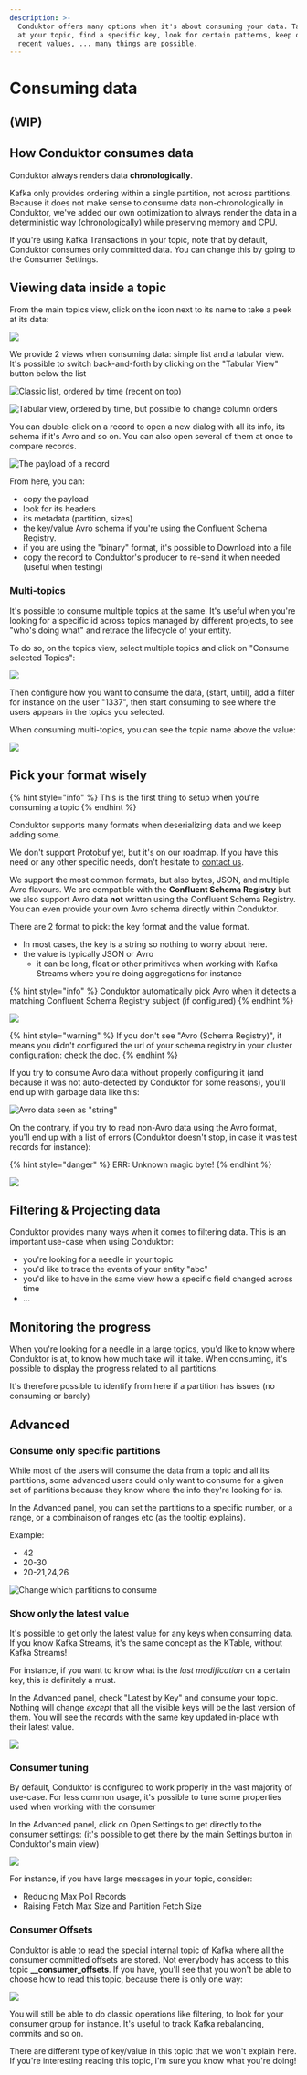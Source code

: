 ```yaml
---
description: >-
  Conduktor offers many options when it's about consuming your data. Take a peek
  at your topic, find a specific key, look for certain patterns, keep only the
  recent values, ... many things are possible.
---
```


# Consuming data

## \(WIP\)

## How Conduktor consumes data

Conduktor always renders data **chronologically**.

Kafka only provides ordering within a single partition, not across partitions. Because it does not make sense to consume data non-chronologically in Conduktor, we've added our own optimization to always render the data in a deterministic way \(chronologically\) while preserving memory and CPU.

If you're using Kafka Transactions in your topic, note that by default, Conduktor consumes only committed data. You can change this by going to the Consumer Settings. 

## Viewing data inside a topic

From the main topics view, click on the icon next to its name to take a peek at its data:

![](../.gitbook/assets/screenshot-2020-06-25-at-15.21.24.png)

We provide 2 views when consuming data: simple list and a tabular view. It's possible to switch back-and-forth by clicking on the "Tabular View" button below the list

![Classic list, ordered by time \(recent on top\)](../.gitbook/assets/screenshot-2020-06-25-at-15.04.41.png)

![Tabular view, ordered by time, but possible to change column orders](../.gitbook/assets/screenshot-2020-06-25-at-15.07.08.png)

You can double-click on a record to open a new dialog with all its info, its schema if it's Avro and so on. You can also open several of them at once to compare records.

![The payload of a record](../.gitbook/assets/screenshot-2020-06-25-at-15.15.11.png)

From here, you can:

* copy the payload
* look for its headers
* its metadata \(partition, sizes\)
* the key/value Avro schema if you're using the Confluent Schema Registry. 
* if you are using the "binary" format, it's possible to Download into a file
* copy the record to Conduktor's producer to re-send it when needed \(useful when testing\)

### Multi-topics

It's possible to consume multiple topics at the same. It's useful when you're looking for a specific id across topics managed by different projects, to see "who's doing what" and retrace the lifecycle of your entity.

To do so, on the topics view, select multiple topics and click on "Consume selected Topics":

![](../.gitbook/assets/screenshot-2020-06-25-at-14.46.18.png)

Then configure how you want to consume the data, \(start, until\), add a filter for instance on the user "1337", then start consuming to see where the users appears in the topics you selected.

When consuming multi-topics, you can see the topic name above the value:

![](../.gitbook/assets/screenshot-2020-06-25-at-14.51.37.png)

## Pick your format wisely

{% hint style="info" %}
This is the first thing to setup when you're consuming a topic
{% endhint %}

Conduktor supports many formats when deserializing data and we keep adding some.

We don't support Protobuf yet, but it's on our roadmap. If you have this need or any other specific needs, don't hesitate to [contact us](https://www.conduktor.io/contact/).

We support the most common formats, but also bytes, JSON, and multiple Avro flavours. We are compatible with the **Confluent Schema Registry** but we also support Avro data **not** written using the Confluent Schema Registry. You can even provide your own Avro schema directly within Conduktor.

There are 2 format to pick: the key format and the value format.

* In most cases, the key is a string so nothing to worry about here.
* the value is typically JSON or Avro
  * it can be long, float or other primitives when working with Kafka Streams where you're doing aggregations for instance

{% hint style="info" %}
Conduktor automatically pick Avro when it detects a matching Confluent Schema Registry subject \(if configured\)
{% endhint %}

![](../.gitbook/assets/screenshot-2020-06-25-at-16.06.03.png)

{% hint style="warning" %}
If you don't see "Avro \(Schema Registry\)", it means you didn't configured the url of your schema registry in your cluster configuration: [check the doc](https://docs.conduktor.io/kafka-cluster-connection/setting-up-a-connection-to-kafka#schema-registry).
{% endhint %}

If you try to consume Avro data without properly configuring it \(and because it was not auto-detected by Conduktor for some reasons\), you'll end up with garbage data like this:

![Avro data seen as &quot;string&quot;](../.gitbook/assets/screenshot-2020-06-25-at-16.13.10.png)

On the contrary, if you try to read non-Avro data using the Avro format, you'll end up with a list of errors \(Conduktor doesn't stop, in case it was test records for instance\):

{% hint style="danger" %}
ERR: Unknown magic byte!
{% endhint %}

![](../.gitbook/assets/screenshot-2020-06-25-at-16.15.21.png)

## Filtering & Projecting data

Conduktor provides many ways when it comes to filtering data. This is an important use-case when using Conduktor:

* you're looking for a needle in your topic
* you'd like to trace the events of your entity "abc" 
* you'd like to have in the same view how a specific field changed across time
* ...







## Monitoring the progress

When you're looking for a needle in a large topics, you'd like to know where Conduktor is at, to know how much take will it take. When consuming, it's possible to display the progress related to all partitions.



It's therefore possible to identify from here if a partition has issues \(no consuming or barely\)



## Advanced

### Consume only specific partitions

While most of the users will consume the data from a topic and all its partitions, some advanced users could only want to consume for a given set of partitions because they know where the info they're looking for is.

In the Advanced panel, you can set the partitions to a specific number, or a range, or a combinaison of ranges etc \(as the tooltip explains\).

Example:

* 42
* 20-30
* 20-21,24,26

![Change which partitions to consume](../.gitbook/assets/screenshot-2020-06-25-at-15.37.27.png)

### Show only the latest value

It's possible to get only the latest value for any keys when consuming data. If you know Kafka Streams, it's the same concept as the KTable, without Kafka Streams!

For instance, if you want to know what is the _last modification_ on a certain key, this is definitely a must.

In the Advanced panel, check "Latest by Key" and consume your topic. Nothing will change _except_ that all the visible keys will be the last version of them. You will see the records with the same key updated in-place with their latest value.

![](../.gitbook/assets/screenshot-2020-06-25-at-15.40.15.png)

### Consumer tuning

By default, Conduktor is configured to work properly in the vast majority of use-case. For less common usage, it's possible to tune some properties used when working with the consumer

In the Advanced panel, click on Open Settings to get directly to the consumer settings: \(it's possible to get there by the main Settings button in Conduktor's main view\)

![](../.gitbook/assets/screenshot-2020-06-25-at-15.44.29.png)

For instance, if you have large messages in your topic, consider:

* Reducing Max Poll Records
* Raising Fetch Max Size and Partition Fetch Size

### Consumer Offsets

Conduktor is able to read the special internal topic of Kafka where all the consumer committed offsets are stored. Not everybody has access to this topic **\_\_consumer\_offsets**. If you have, you'll see that you won't be able to choose how to read this topic, because there is only one way:

![](../.gitbook/assets/screenshot-2020-06-25-at-15.51.58.png)

You will still be able to do classic operations like filtering, to look for your consumer group for instance. It's useful to track Kafka rebalancing, commits and so on.

There are different type of key/value in this topic that we won't explain here. If you're interesting reading this topic, I'm sure you know what you're doing!



